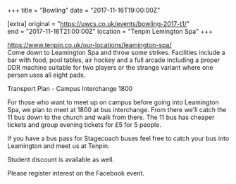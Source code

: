 +++
title = "Bowling"
date = "2017-11-16T19:00:00Z"

[extra]
original = "https://uwcs.co.uk/events/bowling-2017-t1/"    
end = "2017-11-16T21:00:00Z"
location = "Tenpin Lemington Spa"
+++

<https://www.tenpin.co.uk/our-locations/leamington-spa/>  
Come down to Leamington Spa and throw some strikes. Facilities include a bar with food, pool tables, air hockey and a full arcade including a proper DDR machine suitable for two players or the strange variant where one person uses all eight pads.  
  
Transport Plan - Campus Interchange 1800

For those who want to meet up on campus before going into Leamington Spa, we plan to meet at 1800 at bus interchange. From there we'll catch the 11 bus down to the church and walk from there. The 11 bus has cheaper tickets and group evening tickets for £5 for 5 people. 

If you have a bus pass for Stagecoach buses feel free to catch your bus into Leamington and meet us at Tenpin.  
  

Student discount is available as well.

Please register interest on the Facebook event.

